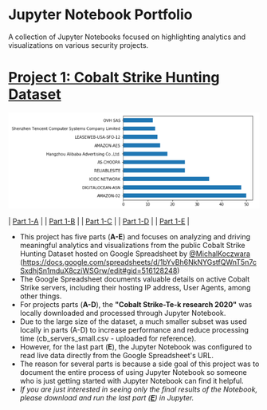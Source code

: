 # Jupyter Notebook Portfolio
A collection of Jupyter Notebooks focused on highlighting analytics and visualizations on various security projects.



# [Project 1: Cobalt Strike Hunting Dataset](https://github.com) 
![Cobalt Strike Hunting Dataset](https://github.com/azeemnow/jupyter-notebook/blob/main/Jupyter_Notebook_CS_Image.png?raw=true)


| [Part 1-A](https://github.com/azeemnow/jupyter-notebook/blob/main/Jupyter_Notebook_Cobalt_Strike_Servers_1-A.ipynb) |
| [Part 1-B](https://github.com/azeemnow/jupyter-notebook/blob/main/Jupyter_Notebook_Cobalt_Strike_Servers_1-B.ipynb) |
| [Part 1-C](https://github.com/azeemnow/jupyter-notebook/blob/main/Jupyter_Notebook_Cobalt_Strike_Servers_1-C.ipynb) |
| [Part 1-D](https://github.com/azeemnow/jupyter-notebook/blob/main/Jupyter_Notebook_Cobalt_Strike_Servers_1-D.ipynb) |
| [Part 1-E](https://github.com/azeemnow/jupyter-notebook/blob/main/Jupyter_Notebook_Cobalt_Strike_Servers_1-E_updated.ipynb) |
* This project has five parts (**A-E**) and focuses on analyzing and driving meaningful analytics and visualizations from the public Cobalt Strike Hunting Dataset hosted on Google  Spreadsheet by [@MichalKoczwara](https://twitter.com/MichalKoczwara/) (https://docs.google.com/spreadsheets/d/1bYvBh6NkNYGstfQWnT5n7cSxdhjSn1mduX8cziWSGrw/edit#gid=516128248)
* The Google Spreadsheet documents valuable details on active Cobalt Strike servers, including their hosting IP address, User Agents, among other things. 
* For projects parts (**A-D**), the **"Cobalt Strike-Te-k research 2020"** was locally downloaded and processed through Jupyter Notebook. 
* Due to the large size of the dataset, a much smaller subset was used locally in parts (A-D) to increase performance and reduce processing time (cb_servers_small.csv - uploaded for reference).
* However, for the last part (**E**), the Jupyter Notebook was configured to read live data directly from the Google Spreadsheet's URL.
* The reason for several parts is because a side goal of this project was to document the entire process of using Jupyter Notebook so someone who is just getting started with Jupyter Notebook can find it helpful. 
* *If you are just interested in seeing only the final results of the Notebook, please download and run the last part (**[E](https://github.com/azeemnow/jupyter-notebook/blob/main/Jupyter_Notebook_Cobalt_Strike_Servers_1-E_updated.ipynb)**) in Jupyter.* 

